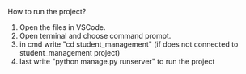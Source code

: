 How to run the project? 
1. Open the files in VSCode.
2. Open terminal and choose command prompt.
3.  in cmd  write "cd student_management" (if does not connected to student_management project)
4. last write "python manage.py runserver" to run the project
